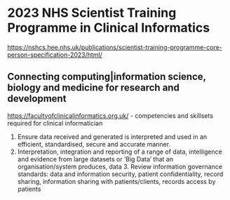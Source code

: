 # 2023 NHS Scientist Training Programme in Clinical Informatics 
https://nshcs.hee.nhs.uk/publications/scientist-training-programme-core-person-specification-2023/html/
## Connecting computing|information science, biology and medicine for research and development
https://facultyofclinicalinformatics.org.uk/ -  competencies and skillsets required for clinical informatician
1. Ensure data received and generated is interpreted and used in an efficient, standardised, secure and accurate manner.
2. Interpretation, integration and reporting of a range of data, intelligence and evidence from large datasets or ‘Big Data’ that an organisation/system produces, data 3. Review information governance standards: data and information security, patient confidentiality, record sharing, information sharing with patients/clients, records access by patients
